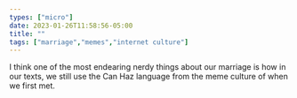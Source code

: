 ```yaml
---
types: ["micro"]
date: 2023-01-26T11:58:56-05:00
title: ""
tags: ["marriage","memes","internet culture"]
---
```

I think one of the most endearing nerdy things about our marriage is how in our texts, we still use the Can Haz language from the meme culture of when we first met.
